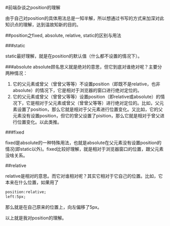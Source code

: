 #前端杂谈之position的理解

由于自己对position的具体用法总是一知半解，所以想通过书写的方式来加深对此知识点的理解，达到温故知新的目的。

##position之fixed, absolute, relative, static的区别与用法


###static

static最好理解，就是在position的默认值（什么都不设置的情况下）。

###absolute
absolute顾名思义就是绝对的意思，但它到底对谁绝对呢？主要分两种情况：
1. 它的父元素或曾父（曾曾父等等）不设置position（即既不是relative，也非absolute）的情况下，它是相对于浏览器的窗口进行绝对定位的。
2. 它的父元素或曾父（曾曾父等等）设置position（即relative或absolute）的情况下，它是相对于父元素或曾父（曾曾父等等）进行绝对定位的。比如，父元素设置了position，那么它就是相对于父元素进行位置变化。又比如，它的父元素没有设置position，但它的曾父设置了pisition，那么它就是相对于曾父进行位置变化。以此类推。

###fixed

fixed是absolute的一种特殊用法，也就是absolute在父元素没有设置position的情况(即static以外)。fixed比较好理解，就是相对于浏览器窗口的位置，跟父元素没啥关系。

##relative

relative是相对的意思。而它对谁相对呢？其实它相对于它自己的位置。比如，它本来在什么位置，如果用了
```html
position:relative; 
left:5px;
```
那么就是在自己原来的位置上，向左偏移了5px。

以上就是我对position的理解。

